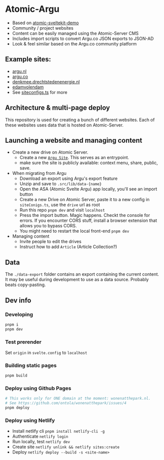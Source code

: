 # Atomic-Argu

- Based on [atomic-sveltekit-demo](https://github.com/atomicdata-dev/atomic-sveltekit-demo)
- Community / project websites
- Content can be easily managed using the Atomic-Server CMS
- Includes import scripts to convert Argu.co JSON exports to JSON-AD
- Look & feel similar based on the Argu.co community platform

## Example sites:

- [argu.nl](https://argu.nl)
- [argu.co](https://argu.co)
- [denkmee.drechtstedenenergie.nl](https://denkmee.drechtstedenenergie.nl)
- [edamvolendam](https://edamvolendam.netlify.app/)
- See [siteconfigs.ts](./src/lib/siteconfigs.ts) for more

## Architecture & multi-page deploy

This repository is used for creating a bunch of different websites.
Each of these websites uses data that is hosted on Atomic-Server.

## Launching a website and managing content

- Create a new drive on Atomic Server.
  - Create a new [`Argu Site`](https://atomicdata.dev/Folder/wp8ame4nqf/MYJkFKGEKz). This serves as an entrypoint.
  - make sure the site is publicly available: context menu, share, public, save.
- When migrating from Argu
  - Download an export using Argu's export feature
  - Unzip and save to `.src/lib/data-{name}`
  - Open the ASA (Atomic Svelte Argu) app locally, you'll see an import button
  - Create a new Drive on Atomic Server, paste it to a new config in `siteConigs.ts`, use the `drive` url as root
  - Run this repo `pnpm dev` and visit `localhost`
  - Press the import button. Magic happens. Checkt the console for errors. If you encounter CORS stuff, install a browser extension that allows you to bypass CORS.
  - You might need to restart the local front-end `pnpm dev`
- Managing content
  - Invite people to edit the drives
  - Instruct how to add `Article` (Article Collection?)

## Data

The `./data-export` folder contains an export containing the current content.
It may be useful during development to use as a data source.
Probably beats copy-pasting.

## Dev info

### Developing

```bash
pnpm i
pnpm dev
```

### Test prerender

Set `origin` in `svelte.config` to `localhost`

### Building static pages

```bash
pnpm build
```

### Deploy using Github Pages

```bash
# This works only for ONE domain at the moment: wonenatthepark.nl.
# See https://github.com/ontola/wonenatthepark/issues/4
pnpm deploy
```

### Deploy using Netlify

- Install netlify cli `pnpm install netlify-cli -g`
- Authenticate `netlify login`
- Run locally, test `netlify dev`
- Create site `netlify unlink && netlify sites:create`
- Deploy `netlify deploy --build -s <site-name>`
